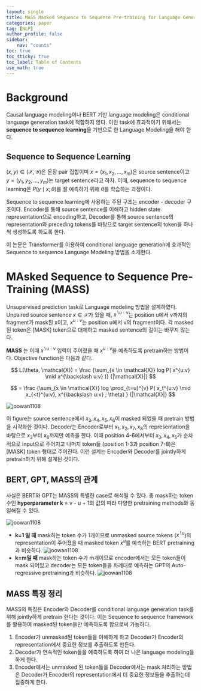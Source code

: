 ```yaml
---
layout: single
title: MASS Masked Sequence to Sequence Pre-training for Language Generation 리뷰
categories: paper
tag: [NLP]
author_profile: false
sidebar:
    nav: "counts"
toc: true
toc_sticky: true
toc_label: Table of Contents
use_math: true
---  
```


# Background  
  
Causal language modeling이나 BERT 기반 language modeling은 conditional language generation task에 적합하지 않다. 이런 task에 효과적이기 위해서는 **sequence to sequence learning**을 기반으로 한 Language Modeling을 해야 한다.  
  
## Sequence to Sequence Learning  
$(x,y) \in (\mathcal{X}, \mathcal{Y})$은 문장 pair 집합이며 $x = (x_1, x_2, ..., x_m)$은 source sentence이고 $y = (y_1, y_2, ..., y_m)$는 target sentence라고 하자. 이때, sequence to sequence learning은 $P(y \mid x ; \theta)$를 잘 예측하기 위해 $\theta$를 학습하는 과정이다.  
  
Sequence to sequence learning에 사용하는 주된 구조는 encoder - decoder 구조이다. Encoder를 통해 source sentence를 이해하고 hidden state representation으로 encoding하고, Decoder를 통해 source sentence의 representation와 preceding tokens를 바탕으로 target sentence의 token을 하나씩 생성하도록 하도록 한다.  
  
이 논문은 Transformer를 이용하여 conditional language generation에 효과적인 Sequence to sequence Language Modeling 방법을 소개한다.  
  
# MAsked Sequence to Sequence Pre-Training (MASS)  
Unsupervised prediction task로 Language modeling 방법을 설계하였다. Unpaired source sentence $x \in \mathcal{X}$가 있을 때, $x^{\backslash u:v}$는 position u에서 v까지의 fragment가 mask된 x이고, $x^{u:v}$는 position u에서 v의 fragment이다. 각 masked된 token은 [MASK] token으로 대체하고 masked sentence의 길이는 바꾸지 않는다.  
  
**MASS** 는 이때 $x^{\backslash u:v}$ 입력이 주어졌을 때 $x^{u:v}$을 예측하도록 pretrain하는 방법이다. Objective function은 다음과 같다.  
  
$$  
L(\theta, \mathcal{X}) = \frac {\sum_{x \in \mathcal{X}} log P( x^{u:v} \mid x^{\backslash u:v} )} {|\mathcal{X}|}  
$$  
  
$$  
= \frac {\sum_{x \in \mathcal{X}} log \prod_{t=u}^{v} P( x_t^{u:v} \mid x_{<t}^{u:v}, x^{\backslash u:v} ; \theta) } {|\mathcal{X}|}  
$$  
  
![joowan1108]({{site.url}}/images/papers/MASS/mass.PNG)  
  
이 figure는 source sentence에서 $x_3, x_4, x_5, x_6$이 masked 되었을 때 pretrain 방법을 시각화한 것이다. Decoder는 Encoder로부터 $x_1, x_2, x_7, x_8$의 representation을 바탕으로 $x_3$부터 $x_6$까지만 예측을 한다. 이때 position 4-6에서부터 $x_3, x_4, x_5$가 순차적으로 input으로 주어지고 나머지 token들 (position 1-3과 position 7-8)은 [MASK] token 형태로 주어진다. 이런 설계는 Encoder와 Decoder를 jointly하게 pretrain하기 위해 설계된 것이다.


## BERT, GPT, MASS의 관계
사실은 BERT와 GPT는 MASS의 특별한 case로 해석될 수 있다. 총 mask하는 token 수인 **hyperparameter k** = v - u + 1의 값의 따라 다양한 pretraining methods와 동일해질 수 있다.

![joowan1108]({{site.url}}/images/papers/MASS/similar.PNG)  

 - **k=1 일 때** 
	mask하는 token 수가 1개이므로 unmasked source tokens ($x^{\backslash u}$)의 representation이 주어졌을 때 masked token $x^u$를 예측하는 BERT pretraining과 비슷하다.
  ![joowan1108]({{site.url}}/images/papers/MASS/case_BERT.PNG)  
- **k=m일 때**
	mask하는 token 수가 m개이므로 encoder에서는 모든 token들이 mask 되어있고 decoder는 모든 token들을 차례대로 예측하는 GPT의 Auto-regressive pretraining과 비슷하다.
  ![joowan1108]({{site.url}}/images/papers/MASS/case_GPT.PNG)  

## MASS 특징 정리
MASS의 특징은 Encoder와 Decoder를 conditional language generation task를 위해 jointly하게 pretrain 한다는 것이다. 이는 Sequence to sequence framework를 활용하여 masked된 token들만 예측하도록 함으로써 가능하다. 
1. Encoder가 unmasked된 token들을 이해하게 하고 Decoder가 Encoder의 representation에서 중요한 정보를 추출하도록 만든다. 
2. Decoder가 연속적인 token들을 예측하도록 하여 더 나은 language modeling을 하게 한다.
3. Encoder에서는 unmasked 된 token들을 Decoder에서는 mask 처리하는 방법은 Decoder가 Encoder의 representation에서 더 중요한 정보들을 추출하는데 집중하게 한다. 

